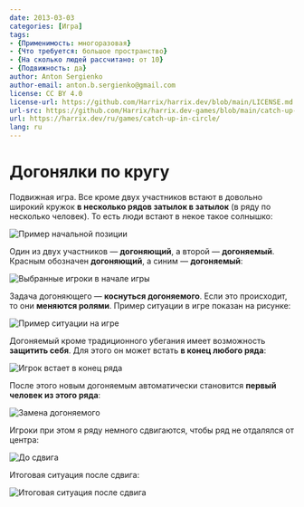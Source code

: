 ```yaml
---
date: 2013-03-03
categories: [Игра]
tags:
- {Применимость: многоразовая}
- {Что требуется: большое пространство}
- {На сколько людей рассчитано: от 10}
- {Подвижность: да}
author: Anton Sergienko
author-email: anton.b.sergienko@gmail.com
license: CC BY 4.0
license-url: https://github.com/Harrix/harrix.dev/blob/main/LICENSE.md
url-src: https://github.com/Harrix/harrix.dev-games/blob/main/catch-up-in-circle/catch-up-in-circle.md
url: https://harrix.dev/ru/games/catch-up-in-circle/
lang: ru
---
```


# Догонялки по кругу

Подвижная игра. Все кроме двух участников встают в довольно широкий кружок **в несколько рядов затылок в затылок** (в ряду по несколько человек). То есть люди встают в некое такое солнышко:

![Пример начальной позиции](img/game_01.svg)

Один из двух участников — **догоняющий**, а второй — **догоняемый**. Красным обозначен **догоняющий**, а синим — **догоняемый**:

![Выбранные игроки в начале игры](img/game_02.svg)

Задача догоняющего — **коснуться догоняемого**. Если это происходит, то они **меняются ролями**. Пример ситуации в игре показан на рисунке:

![Пример ситуации на игре](img/game_03.svg)

Догоняемый кроме традиционного убегания имеет возможность **защитить себя**. Для этого он может встать **в конец любого ряда**:

![Игрок встает в конец ряда](img/game_04.svg)

После этого новым догоняемым автоматически становится **первый человек из этого ряда**:

![Замена догоняемого](img/game_05.svg)

Игроки при этом я ряду немного сдвигаются, чтобы ряд не отдалялся от центра:

![До сдвига](img/game_06.svg)

Итоговая ситуация после сдвига:

![Итоговая ситуация после сдвига](img/game_07.svg)
